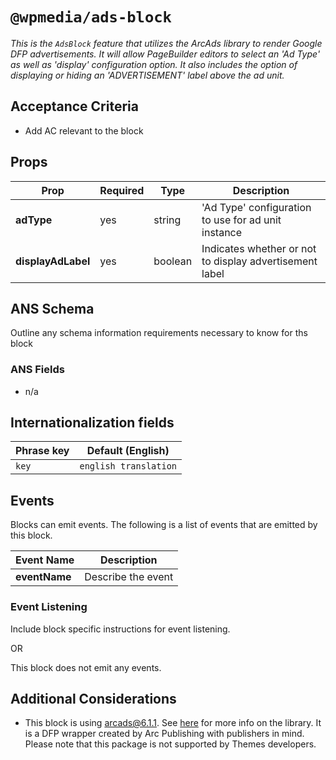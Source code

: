 # `@wpmedia/ads-block`

_This is the `AdsBlock` feature that utilizes the ArcAds library to render Google DFP advertisements. It will allow PageBuilder editors to select an 'Ad Type' as well as 'display' configuration option. It also includes the option of displaying or hiding an 'ADVERTISEMENT' label above the ad unit._

## Acceptance Criteria

- Add AC relevant to the block

## Props

| **Prop**           | **Required** | **Type** | **Description**                                         |
| ------------------ | ------------ | -------- | ------------------------------------------------------- |
| **adType**         | yes          | string   | 'Ad Type' configuration to use for ad unit instance     |
| **displayAdLabel** | yes          | boolean  | Indicates whether or not to display advertisement label |

## ANS Schema

Outline any schema information requirements necessary to know for ths block

### ANS Fields

- n/a

## Internationalization fields

| Phrase key | Default (English)     |
| ---------- | --------------------- |
| `key`      | `english translation` |

## Events

Blocks can emit events. The following is a list of events that are emitted by this block.

| **Event Name** | **Description**    |
| -------------- | ------------------ |
| **eventName**  | Describe the event |

### Event Listening

Include block specific instructions for event listening.

OR

This block does not emit any events.

## Additional Considerations

- This block is using arcads@6.1.1. See [here](https://github.com/washingtonpost/ArcAds) for more info on the library. It is a DFP wrapper created by Arc Publishing with publishers in mind. Please note that this package is not supported by Themes developers.
